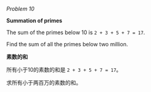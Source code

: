 *Problem 10*

**Summation of primes**

The sum of the primes below 10 is `2 + 3 + 5 + 7 = 17`.

Find the sum of all the primes below two million.

**素数的和**

所有小于10的素数的和是 `2 + 3 + 5 + 7 = 17`。

求所有小于两百万的素数的和。
